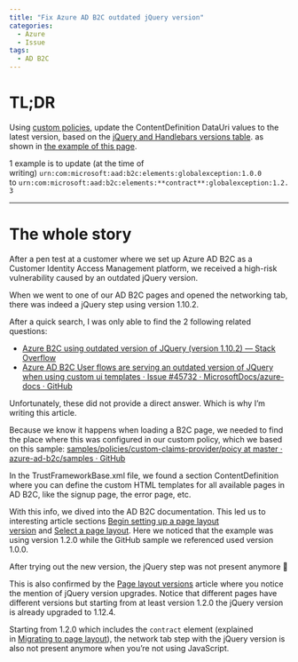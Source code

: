 ```yaml
---
title: "Fix Azure AD B2C outdated jQuery version"
categories:
  - Azure
  - Issue
tags:
  - AD B2C
---
```


# TL;DR
Using [custom policies](https://learn.microsoft.com/en-us/azure/active-directory-b2c/custom-policy-overview), update the ContentDefinition DataUri values to the latest version, based on the [jQuery and Handlebars versions table](https://learn.microsoft.com/en-us/azure/active-directory-b2c/page-layout#jquery-and-handlebars-versions). as shown in [the example of this page](https://learn.microsoft.com/en-us/azure/active-directory-b2c/javascript-and-page-layout?pivots=b2c-custom-policy#begin-setting-up-a-page-layout-version).

1 example is to update (at the time of writing) `urn:com:microsoft:aad:b2c:elements:globalexception:1.0.0` to `urn:com:microsoft:aad:b2c:elements:**contract**:globalexception:1.2.3`

---

# The whole story

After a pen test at a customer where we set up Azure AD B2C as a Customer Identity Access Management platform, we received a high-risk vulnerability caused by an outdated jQuery version.

When we went to one of our AD B2C pages and opened the networking tab, there was indeed a jQuery step using version 1.10.2.

After a quick search, I was only able to find the 2 following related questions:

- [Azure B2C using outdated version of JQuery (version 1.10.2) — Stack Overflow](https://stackoverflow.com/questions/52635930/azure-b2c-using-outdated-version-of-jquery-version-1-10-2)
- [Azure AD B2C User flows are serving an outdated version of JQuery when using custom ui templates · Issue #45732 · MicrosoftDocs/azure-docs · GitHub](https://github.com/MicrosoftDocs/azure-docs/issues/45732)

Unfortunately, these did not provide a direct answer. Which is why I’m writing this article.

Because we know it happens when loading a B2C page, we needed to find the place where this was configured in our custom policy, which we based on this sample: [samples/policies/custom-claims-provider/poicy at master · azure-ad-b2c/samples · GitHub](https://github.com/azure-ad-b2c/samples/tree/master/policies/custom-claims-provider/poicy)

In the TrustFrameworkBase.xml file, we found a section ContentDefinition where you can define the custom HTML templates for all available pages in AD B2C, like the signup page, the error page, etc.

With this info, we dived into the AD B2C documentation. This led us to interesting article sections [Begin setting up a page layout version](https://learn.microsoft.com/en-us/azure/active-directory-b2c/javascript-and-page-layout?pivots=b2c-custom-policy#begin-setting-up-a-page-layout-version) and [Select a page layout](https://learn.microsoft.com/en-us/azure/active-directory-b2c/contentdefinitions#select-a-page-layout). Here we noticed that the example was using version 1.2.0 while the GitHub sample we referenced used version 1.0.0.

After trying out the new version, the jQuery step was not present anymore 🥳

This is also confirmed by the [Page layout versions](https://learn.microsoft.com/en-us/azure/active-directory-b2c/page-layout#jquery-and-handlebars-versions) article where you notice the mention of jQuery version upgrades. Notice that different pages have different versions but starting from at least version 1.2.0 the jQuery version is already upgraded to 1.12.4.

Starting from 1.2.0 which includes the `contract` element (explained in [Migrating to page layout](https://learn.microsoft.com/en-us/azure/active-directory-b2c/contentdefinitions#migrating-to-page-layout)), the network tab step with the jQuery version is also not present anymore when you’re not using JavaScript.